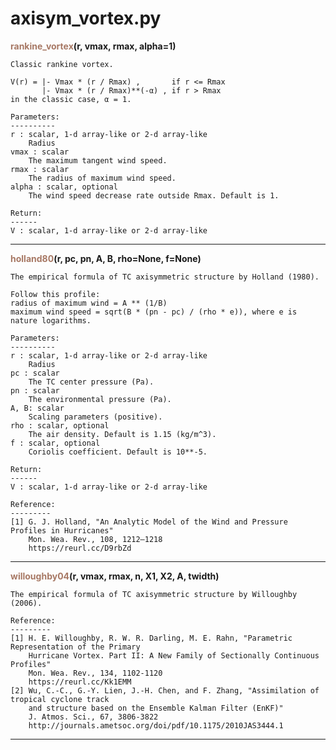 # axisym_vortex.py
<span style="color:#a77864">**rankine_vortex**</span>**(r, vmax, rmax, alpha=1)**

    Classic rankine vortex.
    
    V(r) = |- Vmax * (r / Rmax) ,       if r <= Rmax
           |- Vmax * (r / Rmax)**(-α) , if r > Rmax
    in the classic case, α = 1.
    
    Parameters:
    ----------
    r : scalar, 1-d array-like or 2-d array-like
        Radius
    vmax : scalar
        The maximum tangent wind speed.
    rmax : scalar
        The radius of maximum wind speed.
    alpha : scalar, optional
        The wind speed decrease rate outside Rmax. Default is 1.
        
    Return:
    ------
    V : scalar, 1-d array-like or 2-d array-like



******
<span style="color:#a77864">**holland80**</span>**(r, pc, pn, A, B, rho=None, f=None)**

    The empirical formula of TC axisymmetric structure by Holland (1980).
    
    Follow this profile:
    radius of maximum wind = A ** (1/B)
    maximum wind speed = sqrt(B * (pn - pc) / (rho * e)), where e is nature logarithms.
    
    Parameters:
    ----------
    r : scalar, 1-d array-like or 2-d array-like
        Radius
    pc : scalar
        The TC center pressure (Pa).
    pn : scalar
        The environmental pressure (Pa).
    A, B: scalar
        Scaling parameters (positive).
    rho : scalar, optional
        The air density. Default is 1.15 (kg/m^3).
    f : scalar, optional
        Coriolis coefficient. Default is 10**-5.
        
    Return:
    ------
    V : scalar, 1-d array-like or 2-d array-like
    
    Reference:
    ---------
    [1] G. J. Holland, "An Analytic Model of the Wind and Pressure Profiles in Hurricanes"
        Mon. Wea. Rev., 108, 1212–1218
        https://reurl.cc/D9rbZd



******
<span style="color:#a77864">**willoughby04**</span>**(r, vmax, rmax, n, X1, X2, A, twidth)**

    The empirical formula of TC axisymmetric structure by Willoughby (2006).
    
    Reference:
    ---------
    [1] H. E. Willoughby, R. W. R. Darling, M. E. Rahn, "Parametric Representation of the Primary 
        Hurricane Vortex. Part II: A New Family of Sectionally Continuous Profiles"
        Mon. Wea. Rev., 134, 1102-1120
        https://reurl.cc/Kk1EMM
    [2] Wu, C.-C., G.-Y. Lien, J.-H. Chen, and F. Zhang, "Assimilation of tropical cyclone track 
        and structure based on the Ensemble Kalman Filter (EnKF)"
        J. Atmos. Sci., 67, 3806-3822
        http://journals.ametsoc.org/doi/pdf/10.1175/2010JAS3444.1



******